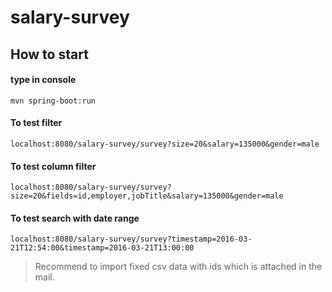 # salary-survey



## How to start
#### type  in console
```  
mvn spring-boot:run  
```

#### To test filter
```
localhost:8080/salary-survey/survey?size=20&salary=135000&gender=male
```

#### To test column filter
```
localhost:8080/salary-survey/survey?size=20&fields=id,employer,jobTitle&salary=135000&gender=male
```

#### To test search with date range
```
localhost:8080/salary-survey/survey?timestamp=2016-03-21T12:54:00&timestamp=2016-03-21T13:00:00
```

>Recommend to import fixed csv data with ids which is attached in the mail.